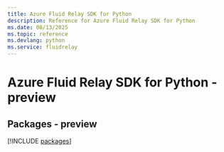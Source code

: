 ```yaml
---
title: Azure Fluid Relay SDK for Python
description: Reference for Azure Fluid Relay SDK for Python
ms.date: 08/13/2025
ms.topic: reference
ms.devlang: python
ms.service: fluidrelay
---
```

# Azure Fluid Relay SDK for Python - preview
## Packages - preview
[!INCLUDE [packages](fluid-relay-index.md)]
